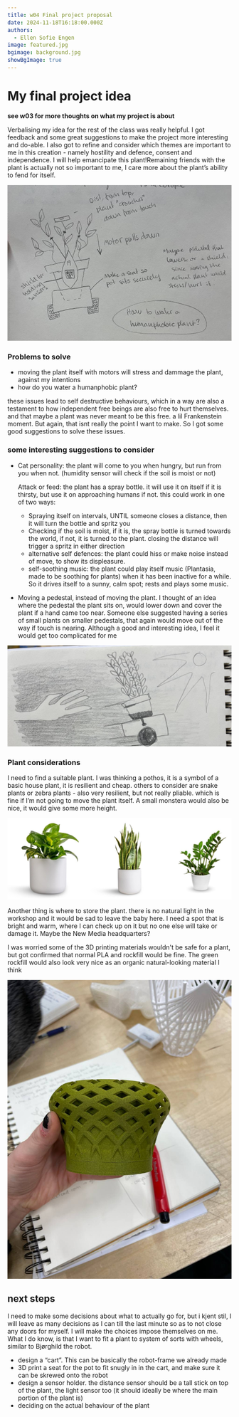 ```yaml
---
title: w04 Final project proposal
date: 2024-11-18T16:18:00.000Z
authors:
  - Ellen Sofie Engen
image: featured.jpg
bgimage: background.jpg
showBgImage: true
---
```

# My final project idea

**see w03 for more thoughts on what my project is about**

Verbalising my idea for the rest of the class was really helpful. I got feedback and some great suggestions to make the project more interesting and do-able. I also got to refine and consider which themes are important to me in this creation - namely hostility and defence, consent and independence. I will help emancipate this plant!Remaining friends with the plant is actually not so important to me, I care more about the plant’s ability to fend for itself.

![](sketch.jpg)

### Problems to solve

* moving the plant itself with motors will stress and dammage the plant, against my intentions
* how do you water a humanphobic plant?

these issues lead to self destructive behaviours, which in a way are also a testament to how independent free beings are also free to hurt themselves. and that maybe a plant was never meant to be this free. a lil Frankenstein moment. But again, that isnt really the point I want to make. So I got some good suggestions to solve these issues.

### some interesting suggestions to consider

* Cat personality: the plant will come to you when hungry, but run from you when not. (humidity sensor will check if the soil is moist or not)

  Attack or feed: the plant has a spray bottle. it will use it on itself if it is thirsty, but use it on approaching humans if not. this could work in one of two ways:

  * Spraying itself on intervals, UNTIL someone closes a distance, then it will turn the bottle and spritz you
  * Checking if the soil is moist, if it is, the spray bottle is turned towards the world, if not, it is turned to the plant. closing the distance will trigger a spritz in either direction
  * alternative self defences: the plant could hiss or make noise instead of move, to show its displeasure.
  * self-soothing music: the plant could play itself music (Plantasia, made to be soothing for plants) when it has been inactive for a while. So it drives itself to a sunny, calm spot; rests and plays some music.
* Moving a pedestal, instead of moving the plant. I thought of an idea where the pedestal the plant sits on, would lower down and cover the plant if a hand came too near. Someone else suggested having a series of small plants on smaller pedestals, that again would move out of the way if touch is nearing. Although a good and interesting idea, I feel it would get too complicated for me

![drawing of a hand reaching for a plant seemingly running away, towards the sun](drawing.jpg "plant runs away from touch, towards the light")

### Plant considerations

I need to find a suitable plant. I was thinking a pothos, it is a symbol of a basic house plant, it is resilient and cheap. others to consider are snake plants or zebra plants - also very resilient, but not really pliable. which is fine if I’m not going to move the plant itself. A small monstera would also be nice, it would give some more height.

![pothos, snake plant and zz plant](plants.jpeg "pothos, snake plant and zz plant")

Another thing is where to store the plant. there is no natural light in the workshop and it would be sad to leave the baby here. I need a spot that is bright and warm, where I can check up on it but no one else will take or damage it. Maybe the New Media headquarters?

I was worried some of the 3D printing materials wouldn't be safe for a plant, but got confirmed that normal PLA and rockfill would be fine. The green rockfill would also look very nice as an organic natural-looking material I think

![sample made from the green rock filament](green_rock_filament.jpg "Sample made from the green rock filament")

## next steps

I need to make some decisions about what to actually go for, but i kjent stil, I will leave as many decisions as I can till the last minute so as to not close any doors for myself. I will make the choices impose themselves on me. What I do know, is that I want to fit a plant to system of sorts with wheels, similar to Bjørghild the robot.

* design a “cart”. This can be basically the robot-frame we already made
* 3D print a seat for the pot to fit snugly in in the cart, and make sure it can be skrewed onto the robot
* design a sensor holder. the distance sensor should be a tall stick on top of the plant, the light sensor too (it should ideally be where the main portion of the plant is)
* deciding on the actual behaviour of the plant
